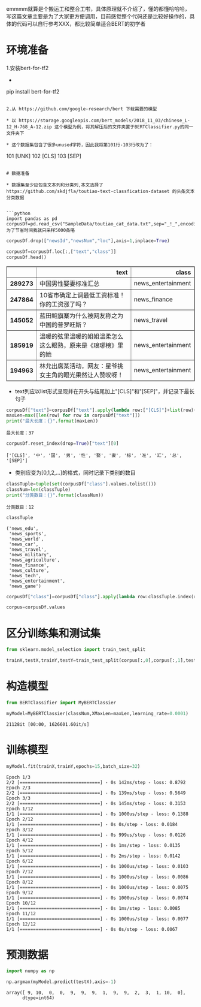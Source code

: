 emmmm就算是个搬运工和整合工啦，具体原理就不介绍了，懂的都懂哈哈哈，写这篇文章主要是为了大家更方便调用，目前感觉整个代码还是比较好操作的，具体的代码可以自行参考XXX，都比较简单适合BERT的初学者

# 环境准备

1.安装bert-for-tf2
* ```
pip install bert-for-tf2
```

2.从 https://github.com/google-research/bert 下载需要的模型

* 以 https://storage.googleapis.com/bert_models/2018_11_03/chinese_L-12_H-768_A-12.zip 这个模型为例，将其解压后的文件夹置于BERTClassifier.py的同一文件夹下

* 这个数据集包含了很多unused字符，因此我将第101行-103行改为了：
```
101 [UNK]
102 [CLS]
103 [SEP]
```

# 数据准备

* 数据集至少应包含文本列和分类列,本文选择了 https://github.com/skdjfla/toutiao-text-classfication-dataset 的头条文本分类数据


```python
import pandas as pd
corpusDf=pd.read_csv("SampleData/toutiao_cat_data.txt",sep="_!_",encoding="utf8").sample(50)#为了节省时间我就只采样5000条咯
```


```python
corpusDf.drop(["newsId","newsNum","loc"],axis=1,inplace=True)
```


```python
corpusDf=corpusDf.loc[:,["text","class"]]
corpusDf.head()
```




<div>
<style scoped>
    .dataframe tbody tr th:only-of-type {
        vertical-align: middle;
    }

    .dataframe tbody tr th {
        vertical-align: top;
    }

    .dataframe thead th {
        text-align: right;
    }
</style>
<table border="1" class="dataframe">
  <thead>
    <tr style="text-align: right;">
      <th></th>
      <th>text</th>
      <th>class</th>
    </tr>
  </thead>
  <tbody>
    <tr>
      <th>289273</th>
      <td>中国男性娶妻标准汇总</td>
      <td>news_entertainment</td>
    </tr>
    <tr>
      <th>247864</th>
      <td>10省市确定上调最低工资标准！你的工资涨了吗？</td>
      <td>news_finance</td>
    </tr>
    <tr>
      <th>145052</th>
      <td>蓝田鲍旗寨为什么被网友称之为中国的普罗旺斯？</td>
      <td>news_travel</td>
    </tr>
    <tr>
      <th>185919</th>
      <td>温暖的弦里温暖的姐姐温柔怎么这么眼熟，原来是《琅琊榜》里的她</td>
      <td>news_entertainment</td>
    </tr>
    <tr>
      <th>194963</th>
      <td>林允出席某活动，网友：星爷挑女主角的眼光果然让人赞叹呀！</td>
      <td>news_entertainment</td>
    </tr>
  </tbody>
</table>
</div>



* text列应以list形式呈现并在开头与结尾加上"\[CLS\]"和"\[SEP\]"，并记录下最长句子


```python
corpusDf["text"]=corpusDf["text"].apply(lambda row:["[CLS]"]+list(row)+["[SEP]"])
maxLen=max([len(row) for row in corpusDf["text"]])
print("最大长度：{}".format(maxLen))
```

    最大长度：37
    


```python
corpusDf.reset_index(drop=True)["text"][0]
```




    ['[CLS]', '中', '国', '男', '性', '娶', '妻', '标', '准', '汇', '总', '[SEP]']



* 类别应变为[0,1,2,...]的格式，同时记录下类别的数目


```python
classTuple=tuple(set(corpusDf["class"].values.tolist()))
classNum=len(classTuple)
print("分类数目：{}".format(classNum))
```

    分类数目：12
    


```python
classTuple
```




    ('news_edu',
     'news_sports',
     'news_world',
     'news_car',
     'news_travel',
     'news_military',
     'news_agriculture',
     'news_finance',
     'news_culture',
     'news_tech',
     'news_entertainment',
     'news_game')




```python
corpusDf["class"]=corpusDf["class"].apply(lambda row:classTuple.index(row))
```


```python
corpus=corpusDf.values
```

# 区分训练集和测试集


```python
from sklearn.model_selection import train_test_split

trainX,testX,trainY,testY=train_test_split(corpus[:,0],corpus[:,1],test_size=0.3)
```

# 构造模型


```python
from BERTClassifier import MyBERTClassier
```


```python
myModel=MyBERTClassier(classNum,XMaxLen=maxLen,learning_rate=0.0001)
```

    21128it [00:00, 1626601.60it/s]
    

# 训练模型


```python
myModel.fit(trainX,trainY,epochs=15,batch_size=32)
```

    Epoch 1/3
    2/2 [==============================] - 0s 142ms/step - loss: 0.8792
    Epoch 2/3
    2/2 [==============================] - 0s 139ms/step - loss: 0.5649
    Epoch 3/3
    2/2 [==============================] - 0s 145ms/step - loss: 0.3153
    Epoch 1/12
    1/1 [==============================] - 0s 1000us/step - loss: 0.1388
    Epoch 2/12
    1/1 [==============================] - 0s 0s/step - loss: 0.0184
    Epoch 3/12
    1/1 [==============================] - 0s 999us/step - loss: 0.0126
    Epoch 4/12
    1/1 [==============================] - 0s 1ms/step - loss: 0.0135
    Epoch 5/12
    1/1 [==============================] - 0s 2ms/step - loss: 0.0142
    Epoch 6/12
    1/1 [==============================] - 0s 1000us/step - loss: 0.0103
    Epoch 7/12
    1/1 [==============================] - 0s 1000us/step - loss: 0.0086
    Epoch 8/12
    1/1 [==============================] - 0s 1000us/step - loss: 0.0075
    Epoch 9/12
    1/1 [==============================] - 0s 1000us/step - loss: 0.0074
    Epoch 10/12
    1/1 [==============================] - 0s 1ms/step - loss: 0.0085
    Epoch 11/12
    1/1 [==============================] - 0s 1000us/step - loss: 0.0077
    Epoch 12/12
    1/1 [==============================] - 0s 0s/step - loss: 0.0067
    

# 预测数据


```python
import numpy as np

np.argmax(myModel.predict(testX),axis=-1)
```




    array([ 9, 10,  0,  0,  9,  9,  9,  1,  9,  9,  2,  3,  1, 10,  0],
          dtype=int64)


